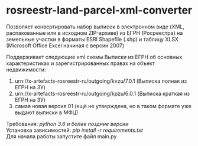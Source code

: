 # rosreestr-land-parcel-xml-converter
Позволяет конвертировать набор выписок в электронном виде (XML, распакованные или в исходном ZIP-архиве) из ЕГРН (Росреестра) на земельные участки в форматы ESRI Shapefile (.shp) и таблицу XLSX (Microsoft Office Excel начиная с версии 2007)

Поддерживает следующие xml схемы Выписки из ЕГРН об основных характеристиках и зарегистрированных правах на объект недвижимости:
1. urn://x-artefacts-rosreestr-ru/outgoing/kvzu/7.0.1 (Выписка полная из ЕГРН на ЗУ)
2. urn://x-artefacts-rosreestr-ru/outgoing/kpzu/6.0.1 (Выписка краткая из ЕГРН на ЗУ)
3. самая новая версия 01 (ещё не утверждена, но в таком формате уже выдают выписки в МФЦ)

Требования: *python 3.6 и более поздние версии*  
Установка зависимостей: *pip install -r requirements.txt*  
Для начала работы запустите файл main.py  
